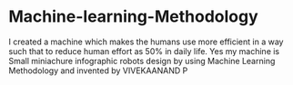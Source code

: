# Machine-learning-Methodology
I created a machine which makes the humans use more efficient in a way such that to reduce human effort as 50% in daily life. Yes my machine is Small miniachure infographic robots design by using Machine Learning Methodology and invented by VIVEKAANAND P
